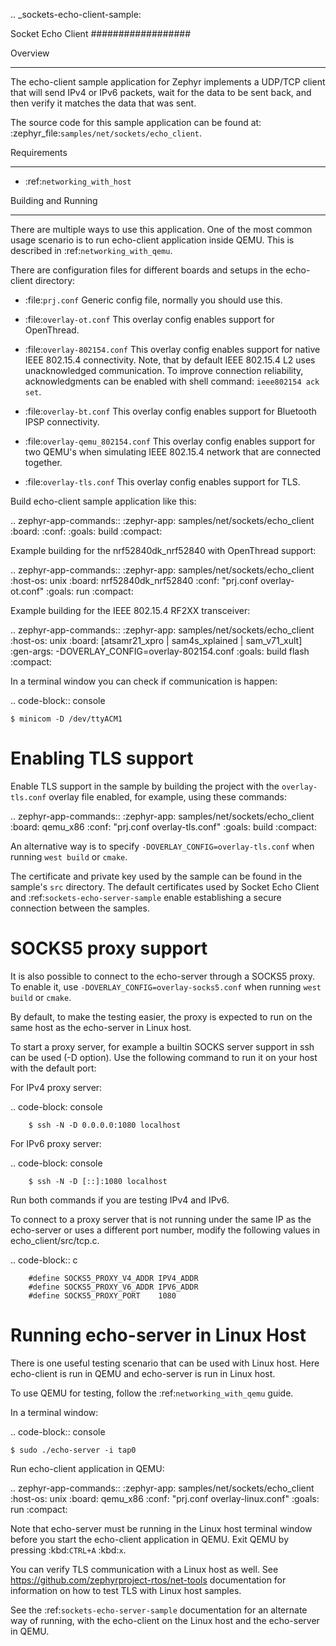 .. _sockets-echo-client-sample:

Socket Echo Client
##################

Overview
********

The echo-client sample application for Zephyr implements a UDP/TCP client
that will send IPv4 or IPv6 packets, wait for the data to be sent back,
and then verify it matches the data that was sent.

The source code for this sample application can be found at:
:zephyr_file:`samples/net/sockets/echo_client`.

Requirements
************

- :ref:`networking_with_host`

Building and Running
********************

There are multiple ways to use this application. One of the most common
usage scenario is to run echo-client application inside QEMU. This is
described in :ref:`networking_with_qemu`.

There are configuration files for different boards and setups in the
echo-client directory:

- :file:`prj.conf`
  Generic config file, normally you should use this.

- :file:`overlay-ot.conf`
  This overlay config enables support for OpenThread.

- :file:`overlay-802154.conf`
  This overlay config enables support for native IEEE 802.15.4 connectivity.
  Note, that by default IEEE 802.15.4 L2 uses unacknowledged communication. To
  improve connection reliability, acknowledgments can be enabled with shell
  command: ``ieee802154 ack set``.

- :file:`overlay-bt.conf`
  This overlay config enables support for Bluetooth IPSP connectivity.

- :file:`overlay-qemu_802154.conf`
  This overlay config enables support for two QEMU's when simulating
  IEEE 802.15.4 network that are connected together.

- :file:`overlay-tls.conf`
  This overlay config enables support for TLS.

Build echo-client sample application like this:

.. zephyr-app-commands::
   :zephyr-app: samples/net/sockets/echo_client
   :board: <board to use>
   :conf: <config file to use>
   :goals: build
   :compact:

Example building for the nrf52840dk_nrf52840 with OpenThread support:

.. zephyr-app-commands::
   :zephyr-app: samples/net/sockets/echo_client
   :host-os: unix
   :board: nrf52840dk_nrf52840
   :conf: "prj.conf overlay-ot.conf"
   :goals: run
   :compact:

Example building for the IEEE 802.15.4 RF2XX transceiver:

.. zephyr-app-commands::
   :zephyr-app: samples/net/sockets/echo_client
   :host-os: unix
   :board: [atsamr21_xpro | sam4s_xplained | sam_v71_xult]
   :gen-args: -DOVERLAY_CONFIG=overlay-802154.conf
   :goals: build flash
   :compact:

In a terminal window you can check if communication is happen:

.. code-block:: console

    $ minicom -D /dev/ttyACM1



Enabling TLS support
====================

Enable TLS support in the sample by building the project with the
``overlay-tls.conf`` overlay file enabled, for example, using these commands:

.. zephyr-app-commands::
   :zephyr-app: samples/net/sockets/echo_client
   :board: qemu_x86
   :conf: "prj.conf overlay-tls.conf"
   :goals: build
   :compact:

An alternative way is to specify ``-DOVERLAY_CONFIG=overlay-tls.conf`` when
running ``west build`` or ``cmake``.

The certificate and private key used by the sample can be found in the sample's
``src`` directory. The default certificates used by Socket Echo Client and
:ref:`sockets-echo-server-sample` enable establishing a secure connection
between the samples.

SOCKS5 proxy support
====================

It is also possible to connect to the echo-server through a SOCKS5 proxy.
To enable it, use ``-DOVERLAY_CONFIG=overlay-socks5.conf`` when running ``west
build`` or  ``cmake``.

By default, to make the testing easier, the proxy is expected to run on the
same host as the echo-server in Linux host.

To start a proxy server, for example a builtin SOCKS server support in ssh
can be used (-D option). Use the following command to run it on your host
with the default port:

For IPv4 proxy server:

.. code-block: console

        $ ssh -N -D 0.0.0.0:1080 localhost

For IPv6 proxy server:

.. code-block: console

        $ ssh -N -D [::]:1080 localhost

Run both commands if you are testing IPv4 and IPv6.

To connect to a proxy server that is not running under the same IP as the
echo-server or uses a different port number, modify the following values
in echo_client/src/tcp.c.

.. code-block:: c

        #define SOCKS5_PROXY_V4_ADDR IPV4_ADDR
        #define SOCKS5_PROXY_V6_ADDR IPV6_ADDR
        #define SOCKS5_PROXY_PORT    1080

Running echo-server in Linux Host
=================================

There is one useful testing scenario that can be used with Linux host.
Here echo-client is run in QEMU and echo-server is run in Linux host.

To use QEMU for testing, follow the :ref:`networking_with_qemu` guide.

In a terminal window:

.. code-block:: console

    $ sudo ./echo-server -i tap0

Run echo-client application in QEMU:

.. zephyr-app-commands::
   :zephyr-app: samples/net/sockets/echo_client
   :host-os: unix
   :board: qemu_x86
   :conf: "prj.conf overlay-linux.conf"
   :goals: run
   :compact:

Note that echo-server must be running in the Linux host terminal window
before you start the echo-client application in QEMU.
Exit QEMU by pressing :kbd:`CTRL+A` :kbd:`x`.

You can verify TLS communication with a Linux host as well. See
https://github.com/zephyrproject-rtos/net-tools documentation for information
on how to test TLS with Linux host samples.

See the :ref:`sockets-echo-server-sample` documentation for an alternate
way of running, with the echo-client on the Linux host and the echo-server
in QEMU.
```
